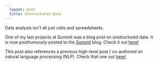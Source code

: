 ```yaml
---
  layout: post
  title: Unstructured Data
---
```


Data analysis isn't all just cells and spreadsheets.

One of my last projects at Summit was a blog post on unstructured data. It is
now posthumously posted to the [Summit](www.summitllc.us) blog. Check it out
[here!](https://www.summitllc.us/blog/strength-in-numbers-unstructured-data)

This post also references a previous high-level post I co-authored on natural
language processing (NLP). Check that one out [here!](https://www.summitllc.us/blog/when-computers-understand-us)
